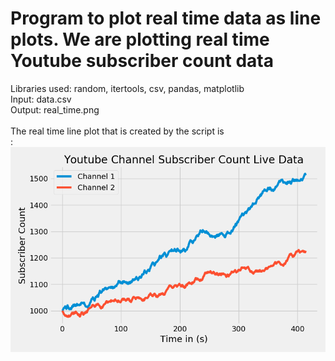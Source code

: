 # Program to plot real time data as line plots. We are plotting real time Youtube subscriber count data

Libraries used: random, itertools, csv, pandas, matplotlib<br />
Input: data.csv<br />
Output: real_time.png<br />
<br />
The real time line plot that is created by the script is <br />:
![Line Plot Depicted](https://github.com/tebbythomas/Data_Visualization_Projects/blob/master/Real-Time/real_time.png)
